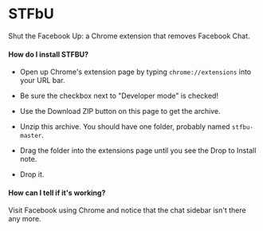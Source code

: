 # STFbU

Shut the Facebook Up: a Chrome extension that removes Facebook Chat.

#### How do I install STFBU?

- Open up Chrome's extension page by typing `chrome://extensions` into your URL bar.

- Be sure the checkbox next to "Developer mode" is checked!

- Use the Download ZIP button on this page to get the archive.

- Unzip this archive. You should have one folder, probably named `stfbu-master`.

- Drag the folder into the extensions page until you see the Drop to Install note.

- Drop it.

#### How can I tell if it's working?

Visit Facebook using Chrome and notice that the chat sidebar isn't there any more.
